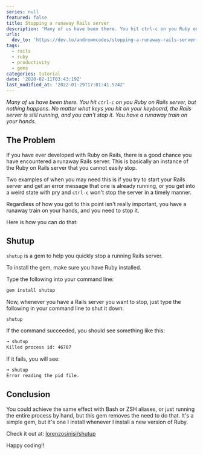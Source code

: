 ```yaml
---
series: null
featured: false
title: Stopping a runaway Rails server
description: 'Many of us have been there. You hit ctrl-c on you Ruby on Rails server, but nothing happens. No matte...'
urls:
  dev_to: 'https://dev.to/andrewmcodes/stopping-a-runaway-rails-server-7mg'
tags:
  - rails
  - ruby
  - productivity
  - gems
categories: tutorial
date: '2020-02-11T03:43:19Z'
last_modified_at: '2022-01-29T17:01:41.574Z'
---
```


_Many of us have been there. You hit `ctrl-c` on you Ruby on Rails server, but nothing happens. No matter what keys you hit on your keyboard, the Rails server is still running, and you can't stop it. You have a runaway train on your hands._

## The Problem

If you have ever developed with Ruby on Rails, there is a good chance you have encountered a runaway Rails server. This is basically an instance of the Ruby on Rails server that you cannot easily stop.

Two examples of when you may need this is if you try to start your Rails server and get an error message that one is already running, or you get into a weird state with pry and `ctrl-c` won't stop the server in a timely manner.

Regardless of how you got to this point isn't really important, you have a runaway train on your hands, and you need to stop it.

Here is how you can do that:

## Shutup

`shutup` is a gem to help you quickly stop a running Rails server.

To install the gem, make sure you have Ruby installed.

Type the following into your command line:

```sh
gem install shutup
```

Now, whenever you have a Rails server you want to stop, just type the following in your command line to shut it down:

```sh
shutup
```

If the command succeeded, you should see something like this:

```sh
➜ shutup
Killed process id: 46707
```

If it fails, you will see:

```sh
➜ shutup
Error reading the pid file.
```

## Conclusion

You could achieve the same effect with Bash or ZSH aliases, or just running the entire process by hand, but this gem removes the need to do that. It's a simple gem, but it's one I install whenever I install a new version of Ruby.

Check it out at: [lorenzosinisi/shutup](https://github.com/lorenzosinisi/shutup)

Happy coding!!
